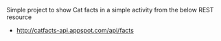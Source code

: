 Simple project to show Cat facts in a simple activity from the below REST resource 

- http://catfacts-api.appspot.com/api/facts
